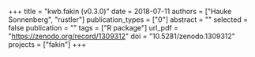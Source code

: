 +++
title = "kwb.fakin (v0.3.0)"
date = 2018-07-11
authors = ["Hauke Sonnenberg", "rustler"]
publication_types = ["0"]
abstract = ""
selected = false
publication = ""
tags = ["R package"]
url_pdf = "https://zenodo.org/record/1309312"
doi = "10.5281/zenodo.1309312"
projects = ["fakin"]
+++

